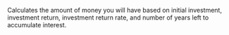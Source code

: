 Calculates the amount of money you will have based on initial investment, investment return, investment return rate, and number of years left to accumulate interest.
